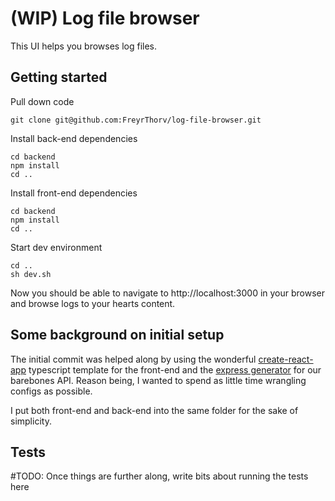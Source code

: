 # (WIP) Log file browser

This UI helps you browses log files.

## Getting started

Pull down code

```
git clone git@github.com:FreyrThorv/log-file-browser.git
```

Install back-end dependencies

```
cd backend
npm install
cd ..
```

Install front-end dependencies

```
cd backend
npm install
cd ..
```

Start dev environment

```
cd ..
sh dev.sh
```

Now you should be able to navigate to http://localhost:3000 in your browser and browse logs to your hearts content.

## Some background on initial setup

The initial commit was helped along by using the wonderful <a href="https://create-react-app.dev/">create-react-app</a> typescript template for the front-end and the <a href="https://expressjs.com/en/starter/generator.html">express generator</a> for our barebones API. Reason being, I wanted to spend as little time wrangling configs as possible.

I put both front-end and back-end into the same folder for the sake of simplicity.

## Tests

#TODO: Once things are further along, write bits about running the tests here
